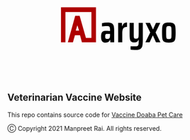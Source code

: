 <p align="center">
    <a href="https://aryxo.com" target="_blank">
        <svg style="transform: scale(0.6)" width="438" height="227" viewBox="0 0 438 227" xmlns="http://www.w3.org/2000/svg">
            <path fill-rule="evenodd" clip-rule="evenodd" d="M0 164V32H132V164H79.0992L72.0458 137.399H52.9008L45.3435 164H26.1985L53.9084 64.1217H70.5343L94.2137 147.437H114.87V49.5665H17.1298V164H0ZM55.9237 119.833H68.5191L61.9695 99.7567L55.9237 119.833Z" fill="#AE0000"></path>
            <path d="M168.168 165.152C162.12 165.152 157.752 163.424 155.064 159.968C152.472 156.512 151.176 150.944 151.176 143.264C151.176 137.6 151.752 133.136 152.904 129.872C154.056 126.608 155.928 124.256 158.52 122.816C161.208 121.376 164.904 120.656 169.608 120.656C173.256 120.656 178.344 120.848 184.872 121.232V117.632C184.872 112.928 184.488 109.568 183.72 107.552C183.048 105.536 181.8 104.24 179.976 103.664C178.248 103.088 175.32 102.8 171.192 102.8C167.064 102.8 161.544 103.184 154.632 103.952V91.712C161.352 90.176 168.36 89.408 175.656 89.408C182.568 89.408 187.752 90.32 191.208 92.144C194.76 93.968 197.16 96.944 198.408 101.072C199.752 105.104 200.424 110.912 200.424 118.496V164H186.024L185.448 154.928H184.584C182.28 161.744 176.808 165.152 168.168 165.152ZM174.936 151.04C176.76 151.04 178.296 150.848 179.544 150.464C180.792 150.08 181.896 149.312 182.856 148.16C184.2 146.336 184.872 142.304 184.872 136.064V132.176H174.072C171.96 132.176 170.376 132.416 169.32 132.896C168.36 133.376 167.64 134.288 167.16 135.632C166.776 136.976 166.584 139.04 166.584 141.824C166.584 145.568 167.112 148.064 168.168 149.312C169.224 150.464 171.48 151.04 174.936 151.04ZM215.382 90.56H229.638L230.214 103.088H231.222C232.662 97.904 234.774 94.352 237.558 92.432C240.438 90.416 244.182 89.408 248.79 89.408V105.968C244.374 105.968 240.87 106.736 238.278 108.272C235.686 109.808 233.814 112.304 232.662 115.76C231.51 119.216 230.934 124.016 230.934 130.16V164H215.382V90.56ZM281.587 192.8C278.131 192.8 274.579 192.656 270.931 192.368C267.379 192.08 264.451 191.744 262.147 191.36V178.832C267.907 179.024 273.235 179.12 278.131 179.12C282.835 179.12 286.147 178.64 288.067 177.68C290.083 176.72 291.331 174.944 291.811 172.352C292.387 169.856 292.675 165.536 292.675 159.392V154.64H291.667C289.651 161.072 284.371 164.288 275.827 164.288C270.643 164.288 266.803 163.232 264.307 161.12C261.907 159.008 260.323 155.84 259.555 151.616C258.883 147.392 258.547 141.248 258.547 133.184V90.56H274.099V130.448C274.099 137.072 274.243 141.68 274.531 144.272C274.915 146.768 275.683 148.4 276.835 149.168C277.987 149.84 280.003 150.176 282.883 150.176C285.955 150.176 288.163 149.552 289.507 148.304C290.947 147.056 291.811 145.04 292.099 142.256C292.483 139.472 292.675 134.864 292.675 128.432V90.56H308.227V154.784C308.227 164.768 307.651 172.304 306.499 177.392C305.443 182.48 303.043 186.32 299.299 188.912C295.555 191.504 289.651 192.8 281.587 192.8ZM357.651 164L346.419 138.656H345.411L333.891 164H317.907L336.051 126.704L318.339 90.56H335.043L345.987 114.608H346.851L357.651 90.56H373.779L356.211 126.704L374.355 164H357.651ZM406.061 165.152C398.093 165.152 392.333 164.096 388.781 161.984C385.229 159.872 382.925 156.32 381.869 151.328C380.909 146.336 380.429 138.32 380.429 127.28C380.429 116.144 380.909 108.08 381.869 103.088C382.925 98.096 385.229 94.592 388.781 92.576C392.333 90.464 398.093 89.408 406.061 89.408C414.029 89.408 419.789 90.464 423.341 92.576C426.893 94.592 429.149 98.096 430.109 103.088C431.165 108.08 431.693 116.144 431.693 127.28C431.693 138.32 431.165 146.336 430.109 151.328C429.149 156.32 426.893 159.872 423.341 161.984C419.789 164.096 414.029 165.152 406.061 165.152ZM406.061 151.76C409.517 151.76 411.869 151.28 413.117 150.32C414.461 149.264 415.277 147.2 415.565 144.128C415.949 141.056 416.141 135.44 416.141 127.28C416.141 119.024 415.949 113.408 415.565 110.432C415.277 107.36 414.461 105.344 413.117 104.384C411.869 103.328 409.517 102.8 406.061 102.8C402.605 102.8 400.205 103.328 398.861 104.384C397.613 105.344 396.797 107.36 396.413 110.432C396.125 113.408 395.98 119.024 395.98 127.28C395.98 135.44 396.125 141.056 396.413 144.128C396.797 147.2 397.613 149.264 398.861 150.32C400.205 151.28 402.605 151.76 406.061 151.76Z"></path>
        </svg>
    </a>
</p>

## Veterinarian Vaccine Website

This repo contains source code for [Vaccine Doaba Pet Care]('https://vaccine.doabapetcare.in')

Ⓒ Copyright 2021 Manpreet Rai. All rights reserved.
